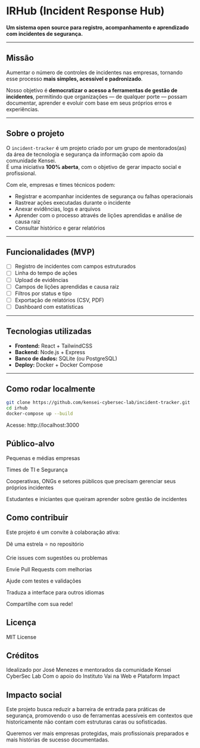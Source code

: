 # IRHub (Incident Response Hub)

**Um sistema open source para registro, acompanhamento e aprendizado com incidentes de segurança.**

---

## Missão

Aumentar o número de controles de incidentes nas empresas, tornando esse processo **mais simples, acessível e padronizado**.

Nosso objetivo é **democratizar o acesso a ferramentas de gestão de incidentes**, permitindo que organizações — de qualquer porte — possam documentar, aprender e evoluir com base em seus próprios erros e experiências.

---

## Sobre o projeto

O `incident-tracker` é um projeto criado por um grupo de mentorados(as) da área de tecnologia e segurança da informação com apoio da comunidade Kensei.  
É uma iniciativa **100% aberta**, com o objetivo de gerar impacto social e profissional.

Com ele, empresas e times técnicos podem:

- Registrar e acompanhar incidentes de segurança ou falhas operacionais
- Rastrear ações executadas durante o incidente
- Anexar evidências, logs e arquivos
- Aprender com o processo através de lições aprendidas e análise de causa raiz
- Consultar histórico e gerar relatórios

---

## Funcionalidades (MVP)

- [ ] Registro de incidentes com campos estruturados
- [ ] Linha do tempo de ações
- [ ] Upload de evidências
- [ ] Campos de lições aprendidas e causa raiz
- [ ] Filtros por status e tipo
- [ ] Exportação de relatórios (CSV, PDF)
- [ ] Dashboard com estatísticas

---

## Tecnologias utilizadas

- **Frontend:** React + TailwindCSS
- **Backend:** Node.js + Express
- **Banco de dados:** SQLite (ou PostgreSQL)
- **Deploy:** Docker + Docker Compose

---

## Como rodar localmente

```bash
git clone https://github.com/kensei-cybersec-lab/incident-tracker.git
cd irhub
docker-compose up --build
```

Acesse: http://localhost:3000

## Público-alvo
Pequenas e médias empresas

Times de TI e Segurança

Cooperativas, ONGs e setores públicos que precisam gerenciar seus próprios incidentes

Estudantes e iniciantes que queiram aprender sobre gestão de incidentes

## Como contribuir
Este projeto é um convite à colaboração ativa:

Dê uma estrela ⭐ no repositório

Crie issues com sugestões ou problemas

Envie Pull Requests com melhorias

Ajude com testes e validações

Traduza a interface para outros idiomas

Compartilhe com sua rede!

## Licença
MIT License

## Créditos
Idealizado por José Menezes e mentorados da comunidade Kensei CyberSec Lab
Com o apoio do Instituto Vai na Web e Plataform Impact

## Impacto social
Este projeto busca reduzir a barreira de entrada para práticas de segurança, promovendo o uso de ferramentas acessíveis em contextos que historicamente não contam com estruturas caras ou sofisticadas.

Queremos ver mais empresas protegidas, mais profissionais preparados e mais histórias de sucesso documentadas.
